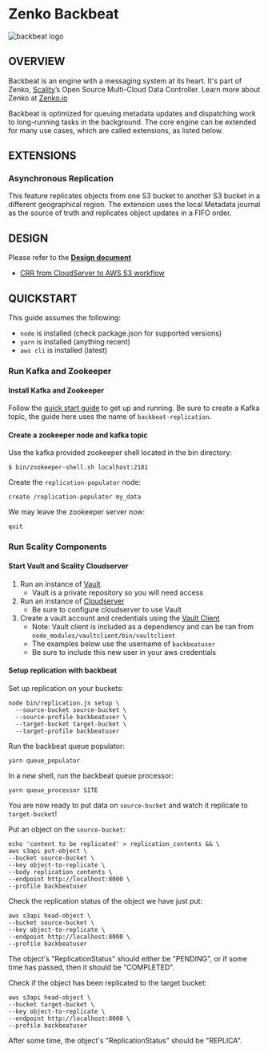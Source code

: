 # Zenko Backbeat

![backbeat logo](res/backbeat-logo.png)

## OVERVIEW

Backbeat is an engine with a messaging system at its heart.
It's part of Zenko, [Scality](http://www.scality.com/)’s
Open Source Multi-Cloud Data Controller.
Learn more about Zenko at [Zenko.io](http://www.zenko.io/)

Backbeat is optimized for queuing metadata updates and dispatching work
to long-running tasks in the background.
The core engine can be extended for many use cases,
which are called extensions, as listed below.

## EXTENSIONS

### Asynchronous Replication

This feature replicates objects from one S3 bucket to another S3
bucket in a different geographical region. The extension uses the
local Metadata journal as the source of truth and replicates object
updates in a FIFO order.

## DESIGN

Please refer to the ****[Design document](/DESIGN.md)****

- [CRR from CloudServer to AWS S3 workflow](/docs/crr-to-aws-s3.md)

## QUICKSTART

This guide assumes the following:

* `node` is installed (check package.json for supported versions)
* `yarn` is installed (anything recent)
* `aws cli` is installed (latest)

### Run Kafka and Zookeeper

#### Install Kafka and Zookeeper

Follow the [quick start guide](https://kafka.apache.org/quickstart) to get up and running.
Be sure to create a Kafka topic, the guide here uses the name of `backbeat-replication`.

#### Create a zookeeper node and kafka topic

Use the kafka provided zookeeper shell located in the bin directory:

```
$ bin/zookeeper-shell.sh localhost:2181
```

Create the `replication-populator` node:

```
create /replication-populator my_data
```

We may leave the zookeeper server now:

```
quit
```

### Run Scality Components

#### Start Vault and Scality Cloudserver

1. Run an instance of [Vault](https://github.com/scality/vault)
    * Vault is a private repository so you will need access
1. Run an instance of [Cloudserver](https://github.com/scality/cloudserver)
    * Be sure to configure cloudserver to use Vault
1. Create a vault account and credentials using the [Vault Client](https://github.com/scality/vaultclient)
    * Note: Vault client is included as a dependency and can be ran from
    `node_modules/vaultclient/bin/vaultclient`
    * The examples below use the username of `backbeatuser`
    * Be sure to include this new user in your aws credentials

#### Setup replication with backbeat

Set up replication on your buckets:

```
node bin/replication.js setup \
  --source-bucket source-bucket \
  --source-profile backbeatuser \
  --target-bucket target-bucket \
  --target-profile backbeatuser
```

Run the backbeat queue populator:

```
yarn queue_populator
```

In a new shell, run the backbeat queue processor:

```
yarn queue_processor SITE
```

You are now ready to put data on `source-bucket` and watch it replicate to `target-bucket`!

Put an object on the `source-bucket`:

```
echo 'content to be replicated' > replication_contents && \
aws s3api put-object \
--bucket source-bucket \
--key object-to-replicate \
--body replication_contents \
--endpoint http://localhost:8000 \
--profile backbeatuser
```

Check the replication status of the object we have just put:

```
aws s3api head-object \
--bucket source-bucket \
--key object-to-replicate \
--endpoint http://localhost:8000 \
--profile backbeatuser
```

The object's "ReplicationStatus" should either be "PENDING", or if some time has
passed, then it should be "COMPLETED".

Check if the object has been replicated to the target bucket:

```
aws s3api head-object \
--bucket target-bucket \
--key object-to-replicate \
--endpoint http://localhost:8000 \
--profile backbeatuser
```

After some time, the object's "ReplicationStatus" should be "REPLICA".
